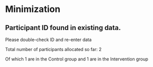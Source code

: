 # Minimization
## Participant ID found in existing data. 
Please double-check ID and re-enter data

Total number of participants allocated so far: 2

Of which 1 are in the Control group and 1 are in the Intervention group